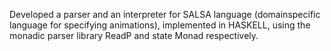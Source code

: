 Developed a parser  and  an  interpreter  for  SALSA  language  (domainspecific  language  for  specifying  animations),  implemented  in  HASKELL,  using the monadic parser library ReadP and state Monad respectively.
